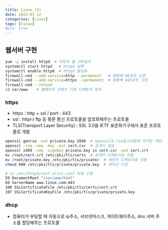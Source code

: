 ```yaml
---
title: Linux_(5)
date: 2023-01-12
categories: [Linux]
tags: [linux]
#pin: true
---
```


## 웹서버 구현

```bash
yum -y install httpd  # 아파치 웹 서버설치
systemctl start httpd   # httpd 실행
systemctl enable httpd  # httpd 활성화
firewall-cmd --add-service=http --permanent   # 방화벽 80포트 오픈 
firewall-cmd --add-service=https --permanent  # 방화벽 443포트 오픈
firewall-cmd --reload
cd var/www    # 웹페이지 콘텐츠 기본 디렉토리 위치
```

### https 
- https : http + ssl / port : 443
- ssl : http나 ftp 등 평문 통신 프로토콜을 암호화해주는 프로토콜
- TLS(Transport Layer Security) : SSL 3.0을 IETF 표준화기구에서 표준 프로토콜로 개발

```bash
openssl genrsa -out private.key 2048  # openssl로 rsa알고리즘에 의거한 개인키 생성
openssl -req -new -key -out cert.csr  # 공개키 생성
openssl x509 -req -signkey private.key in cert.csr -out cert.crt
mv /root/cert.crt /etc/pki/tls/certs  # 공개키 디렉토리로 이동
mv /root/private.key /etc/pki/tls/private/  # 개인키 디렉토리로 이동
chmod 600 /etc/pki/tls/private/private.key  # 퍼미션 수정

# vi /etc/httpd/conf.d/ssl.conf 파일 수정
59 DocumentRoot "/var/www/html"
60 ServerName www.linux.com:443
100 SSLCertificateFile /etc/pki/tls/certs/cert.crt
107 SSLCertificateKeyFile /etc/pki/tls/private/private.key
```

### dhcp
- 컴퓨터가 부팅할 때 자동으로 ip주소, 서브넷마스크, 게이트웨이주소, dns 서버 주소를 할당해주는 프로토콜